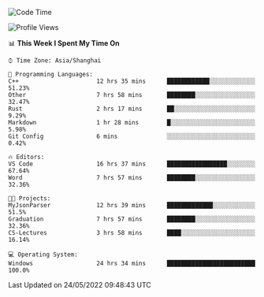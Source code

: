 <!--START_SECTION:waka-->
![Code Time](http://img.shields.io/badge/Code%20Time-52%20hrs%209%20mins-blue)

![Profile Views](http://img.shields.io/badge/Profile%20Views-81-blue)

📊 **This Week I Spent My Time On** 

```text
⌚︎ Time Zone: Asia/Shanghai

💬 Programming Languages: 
C++                      12 hrs 35 mins      ████████████░░░░░░░░░░░░░   51.23% 
Other                    7 hrs 58 mins       ████████░░░░░░░░░░░░░░░░░   32.47% 
Rust                     2 hrs 17 mins       ██░░░░░░░░░░░░░░░░░░░░░░░   9.29% 
Markdown                 1 hr 28 mins        █░░░░░░░░░░░░░░░░░░░░░░░░   5.98% 
Git Config               6 mins              ░░░░░░░░░░░░░░░░░░░░░░░░░   0.42%

🔥 Editors: 
VS Code                  16 hrs 37 mins      █████████████████░░░░░░░░   67.64% 
Word                     7 hrs 57 mins       ████████░░░░░░░░░░░░░░░░░   32.36%

🐱‍💻 Projects: 
MyJsonParser             12 hrs 39 mins      █████████████░░░░░░░░░░░░   51.5% 
Graduation               7 hrs 57 mins       ████████░░░░░░░░░░░░░░░░░   32.36% 
CS-Lectures              3 hrs 58 mins       ████░░░░░░░░░░░░░░░░░░░░░   16.14%

💻 Operating System: 
Windows                  24 hrs 34 mins      █████████████████████████   100.0%

```


 Last Updated on 24/05/2022 09:48:43 UTC
<!--END_SECTION:waka-->